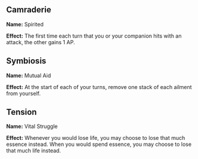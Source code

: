 ## Camraderie
**Name:** Spirited

**Effect:** The first time each turn that you or your companion hits with an attack, the other gains 1 AP.

## Symbiosis
**Name:** Mutual Aid

**Effect:** At the start of each of your turns, remove one stack of each ailment from yourself.

## Tension
**Name:** Vital Struggle

**Effect:** Whenever you would lose life, you may choose to lose that much essence instead. When you would spend essence, you may choose to lose that much life instead.

